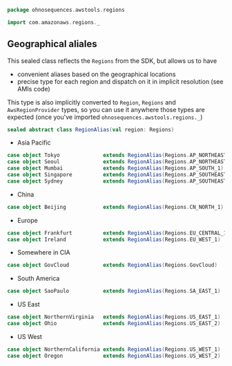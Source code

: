 
```scala
package ohnosequences.awstools.regions

import com.amazonaws.regions._
```

## Geographical aliales

  This sealed class reflects the `Regions` from the SDK, but allows us to have
  - convenient aliases based on the geographical locations
  - precise type for each region and dispatch on it in implicit resolution (see AMIs code)

  This type is also implicitly converted to `Region`, `Regions` and `AwsRegionProvider` types, so you can use it anywhere those types are expected (once you've imported `ohnosequences.awstools.regions._`)


```scala
sealed abstract class RegionAlias(val region: Regions)
```

- Asia Pacific

```scala
case object Tokyo              extends RegionAlias(Regions.AP_NORTHEAST_1)
case object Seoul              extends RegionAlias(Regions.AP_NORTHEAST_2)
case object Mumbai             extends RegionAlias(Regions.AP_SOUTH_1)
case object Singapore          extends RegionAlias(Regions.AP_SOUTHEAST_1)
case object Sydney             extends RegionAlias(Regions.AP_SOUTHEAST_2)
```

- China

```scala
case object Beijing            extends RegionAlias(Regions.CN_NORTH_1)
```

- Europe

```scala
case object Frankfurt          extends RegionAlias(Regions.EU_CENTRAL_1)
case object Ireland            extends RegionAlias(Regions.EU_WEST_1)
```

- Somewhere in CIA

```scala
case object GovCloud           extends RegionAlias(Regions.GovCloud)
```

- South America

```scala
case object SaoPaulo           extends RegionAlias(Regions.SA_EAST_1)
```

- US East

```scala
case object NorthernVirginia   extends RegionAlias(Regions.US_EAST_1)
case object Ohio               extends RegionAlias(Regions.US_EAST_2)
```

- US West

```scala
case object NorthernCalifornia extends RegionAlias(Regions.US_WEST_1)
case object Oregon             extends RegionAlias(Regions.US_WEST_2)

```




[main/scala/ohnosequences/awstools/autoscaling/client.scala]: ../autoscaling/client.scala.md
[main/scala/ohnosequences/awstools/autoscaling/filters.scala]: ../autoscaling/filters.scala.md
[main/scala/ohnosequences/awstools/autoscaling/package.scala]: ../autoscaling/package.scala.md
[main/scala/ohnosequences/awstools/autoscaling/PurchaseModel.scala]: ../autoscaling/PurchaseModel.scala.md
[main/scala/ohnosequences/awstools/ec2/AMI.scala]: ../ec2/AMI.scala.md
[main/scala/ohnosequences/awstools/ec2/client.scala]: ../ec2/client.scala.md
[main/scala/ohnosequences/awstools/ec2/instances.scala]: ../ec2/instances.scala.md
[main/scala/ohnosequences/awstools/ec2/InstanceType-AMI.scala]: ../ec2/InstanceType-AMI.scala.md
[main/scala/ohnosequences/awstools/ec2/InstanceType.scala]: ../ec2/InstanceType.scala.md
[main/scala/ohnosequences/awstools/ec2/LaunchSpecs.scala]: ../ec2/LaunchSpecs.scala.md
[main/scala/ohnosequences/awstools/ec2/package.scala]: ../ec2/package.scala.md
[main/scala/ohnosequences/awstools/package.scala]: ../package.scala.md
[main/scala/ohnosequences/awstools/regions/aliases.scala]: aliases.scala.md
[main/scala/ohnosequences/awstools/regions/package.scala]: package.scala.md
[main/scala/ohnosequences/awstools/s3/address.scala]: ../s3/address.scala.md
[main/scala/ohnosequences/awstools/s3/client.scala]: ../s3/client.scala.md
[main/scala/ohnosequences/awstools/s3/package.scala]: ../s3/package.scala.md
[main/scala/ohnosequences/awstools/s3/transfers.scala]: ../s3/transfers.scala.md
[main/scala/ohnosequences/awstools/sns/client.scala]: ../sns/client.scala.md
[main/scala/ohnosequences/awstools/sns/package.scala]: ../sns/package.scala.md
[main/scala/ohnosequences/awstools/sns/subscribers.scala]: ../sns/subscribers.scala.md
[main/scala/ohnosequences/awstools/sns/topics.scala]: ../sns/topics.scala.md
[main/scala/ohnosequences/awstools/sqs/client.scala]: ../sqs/client.scala.md
[main/scala/ohnosequences/awstools/sqs/messages.scala]: ../sqs/messages.scala.md
[main/scala/ohnosequences/awstools/sqs/package.scala]: ../sqs/package.scala.md
[main/scala/ohnosequences/awstools/sqs/queues.scala]: ../sqs/queues.scala.md
[test/scala/ohnosequences/awstools/autoscaling.scala]: ../../../../../test/scala/ohnosequences/awstools/autoscaling.scala.md
[test/scala/ohnosequences/awstools/instanceTypes.scala]: ../../../../../test/scala/ohnosequences/awstools/instanceTypes.scala.md
[test/scala/ohnosequences/awstools/package.scala]: ../../../../../test/scala/ohnosequences/awstools/package.scala.md
[test/scala/ohnosequences/awstools/sqs.scala]: ../../../../../test/scala/ohnosequences/awstools/sqs.scala.md